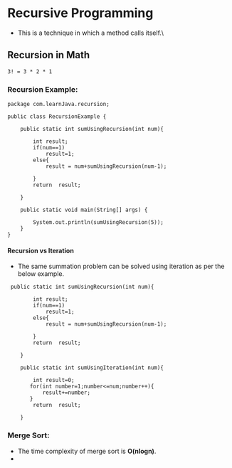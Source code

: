 # Recursive Programming

-   This is a technique in which a method calls itself.\

## Recursion in Math

```aidl
3! = 3 * 2 * 1 
```

### Recursion Example:

```aidl
package com.learnJava.recursion;

public class RecursionExample {

    public static int sumUsingRecursion(int num){

        int result;
        if(num==1)
            result=1;
        else{
            result = num+sumUsingRecursion(num-1);

        }
        return  result;

    }

    public static void main(String[] args) {

        System.out.println(sumUsingRecursion(5));
    }
}

```

#### Recursion vs Iteration

-   The same summation problem can be solved using iteration as per the below example.

```aidl
 public static int sumUsingRecursion(int num){

        int result;
        if(num==1)
            result=1;
        else{
            result = num+sumUsingRecursion(num-1);

        }
        return  result;

    }

    public static int sumUsingIteration(int num){

        int result=0;
       for(int number=1;number<=num;number++){
           result+=number;
       }
        return  result;

    }
```

### Merge Sort:

-   The time complexity of merge sort is **O(nlogn)**.
-   